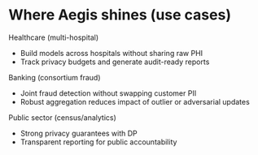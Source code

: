 # Where Aegis shines (use cases)

Healthcare (multi-hospital)
- Build models across hospitals without sharing raw PHI
- Track privacy budgets and generate audit-ready reports

Banking (consortium fraud)
- Joint fraud detection without swapping customer PII
- Robust aggregation reduces impact of outlier or adversarial updates

Public sector (census/analytics)
- Strong privacy guarantees with DP
- Transparent reporting for public accountability

